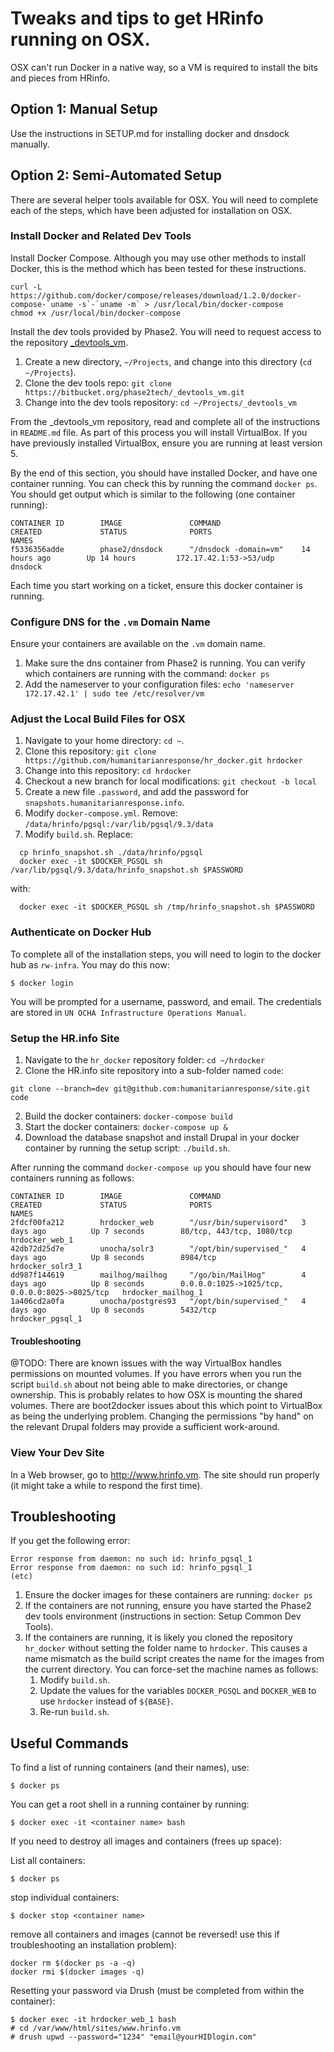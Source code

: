 # Tweaks and tips to get HRinfo running on OSX.

OSX can't run Docker in a native way, so a VM is required to install the bits
and pieces from HRinfo.

## Option 1: Manual Setup

Use the instructions in SETUP.md for installing docker and dnsdock manually.

## Option 2: Semi-Automated Setup

There are several helper tools available for OSX. You will need to complete
each of the steps, which have been adjusted for installation on OSX.

### Install Docker and Related Dev Tools

Install Docker Compose. Although you may use other methods to install Docker, this is the method which has been tested for these instructions.

````
curl -L https://github.com/docker/compose/releases/download/1.2.0/docker-compose-`uname -s`-`uname -m` > /usr/local/bin/docker-compose
chmod +x /usr/local/bin/docker-compose
````

Install the dev tools provided by Phase2. You will need to request access to the repository [_devtools_vm](https://bitbucket.org/phase2tech/_devtools_vm).

1. Create a new directory, `~/Projects`, and change into this directory (`cd ~/Projects`).
2. Clone the dev tools repo: `git clone https://bitbucket.org/phase2tech/_devtools_vm.git`
3. Change into the dev tools repository: `cd ~/Projects/_devtools_vm`

From the \_devtools_vm repository, read and complete all of the instructions in `README.md` file. As part of this process you will install VirtualBox. If you have previously installed VirtualBox, ensure you are running at least version 5.

By the end of this section, you should have installed Docker, and have one container running. You can check this by running the command `docker ps`. You should get output which is similar to the following (one container running):

````
CONTAINER ID        IMAGE               COMMAND                  CREATED             STATUS              PORTS                                            NAMES
f5336356adde        phase2/dnsdock      "/dnsdock -domain=vm"    14 hours ago        Up 14 hours         172.17.42.1:53->53/udp                           dnsdock
````

Each time you start working on a ticket, ensure this docker container is running.

### Configure DNS for the `.vm` Domain Name

Ensure your containers are available on the `.vm` domain name.

1. Make sure the dns container from Phase2 is running. You can verify which containers are running with the command: `docker ps`
2. Add the nameserver to your configuration files: `echo 'nameserver 172.17.42.1' | sudo tee /etc/resolver/vm`

### Adjust the Local Build Files for OSX

1. Navigate to your home directory: `cd ~`.
2. Clone this repository: `git clone https://github.com/humanitarianresponse/hr_docker.git hrdocker`
3. Change into this repository: `cd hrdocker`
4. Checkout a new branch for local modifications: `git checkout -b local`
5. Create a new file `.password`, and add the password for `snapshots.humanitarianresponse.info`.
6. Modify `docker-compose.yml`. Remove: `/data/hrinfo/pgsql:/var/lib/pgsql/9.3/data`
7. Modify `build.sh`. Replace:

````
  cp hrinfo_snapshot.sh ./data/hrinfo/pgsql
  docker exec -it $DOCKER_PGSQL sh /var/lib/pgsql/9.3/data/hrinfo_snapshot.sh $PASSWORD
````

with:

````
  docker exec -it $DOCKER_PGSQL sh /tmp/hrinfo_snapshot.sh $PASSWORD
````

### Authenticate on Docker Hub

To complete all of the installation steps, you will need to login to the docker
hub as `rw-infra`. You may do this now:

````
$ docker login
````

You will be prompted for a username, password, and email. The credentials are stored in `UN OCHA Infrastructure Operations Manual`.


### Setup the HR.info Site

1. Navigate to the `hr_docker` repository folder: `cd ~/hrdocker`
1. Clone the HR.info site repository into a sub-folder named `code`:
````
git clone --branch=dev git@github.com:humanitarianresponse/site.git code
````
2. Build the docker containers: `docker-compose build`
3. Start the docker containers: `docker-compose up &`
4. Download the database snapshot and install Drupal in your docker container by running the setup script: `./build.sh`.

After running the command `docker-compose up` you should have four new containers running as follows:

````
CONTAINER ID        IMAGE               COMMAND                  CREATED             STATUS              PORTS                                            NAMES
2fdcf00fa212        hrdocker_web        "/usr/bin/supervisord"   3 days ago          Up 7 seconds        80/tcp, 443/tcp, 1080/tcp                        hrdocker_web_1
42db72d25d7e        unocha/solr3        "/opt/bin/supervised_"   4 days ago          Up 8 seconds        8984/tcp                                         hrdocker_solr3_1
dd987f144619        mailhog/mailhog     "/go/bin/MailHog"        4 days ago          Up 8 seconds        0.0.0.0:1025->1025/tcp, 0.0.0.0:8025->8025/tcp   hrdocker_mailhog_1
1a406cd2a0fa        unocha/postgres93   "/opt/bin/supervised_"   4 days ago          Up 8 seconds        5432/tcp                                         hrdocker_pgsql_1
````

#### Troubleshooting

@TODO: There are known issues with the way VirtualBox handles permissions on mounted volumes. If you have errors when you run the script `build.sh` about not being able to make directories, or change ownership. This is probably relates to how OSX is mounting the shared volumes. There are boot2docker issues about this which point to VirtualBox as being the underlying problem. Changing the permissions "by hand" on the relevant Drupal folders may provide a sufficient work-around.

### View Your Dev Site

In a Web browser, go to http://www.hrinfo.vm. The site should run properly (it might take a while to respond the first time).

## Troubleshooting

If you get the following error:

````
Error response from daemon: no such id: hrinfo_pgsql_1
Error response from daemon: no such id: hrinfo_pgsql_1
(etc)
````

1. Ensure the docker images for these containers are running: `docker ps`
2. If the containers are not running, ensure you have started the Phase2 dev tools environment (instructions in section: Setup Common Dev Tools).
3. If the containers are running, it is likely you cloned the repository `hr_docker` without setting the folder name to `hrdocker`. This causes a name mismatch as the build script creates the name for the images from the current directory. You can force-set the machine names as follows: 
   1. Modify `build.sh`.
   2. Update the values for the variables `DOCKER_PGSQL` and `DOCKER_WEB` to use `hrdocker` instead of `${BASE}`.
   3. Re-run `build.sh`.

## Useful Commands

To find a list of running containers (and their names), use:

````
$ docker ps
````

You can get a root shell in a running container by running:

````
$ docker exec -it <container name> bash
````

If you need to destroy all images and containers (frees up space):

List all containers:
````
$ docker ps
````

stop individual containers:
````
$ docker stop <container name>
````

remove all containers and images (cannot be reversed! use this if troubleshooting an installation problem):
````
docker rm $(docker ps -a -q)
docker rmi $(docker images -q)
````

Resetting your password via Drush (must be completed from within the container):

````
$ docker exec -it hrdocker_web_1 bash
# cd /var/www/html/sites/www.hrinfo.vm
# drush upwd --password="1234" "email@yourHIDlogin.com"
````
